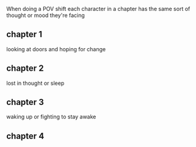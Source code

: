 When doing a POV shift each character in a chapter has the same sort of thought or mood they're facing

## chapter 1 
looking at doors and hoping for change

## chapter 2
lost in thought or sleep

## chapter 3
waking up or fighting to stay awake

## chapter 4
